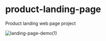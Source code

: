 # product-landing-page
Product landing web page project

![landing-page-demo(1)](https://user-images.githubusercontent.com/56651041/113157629-bd389c00-9243-11eb-9125-421fc753516d.gif)

